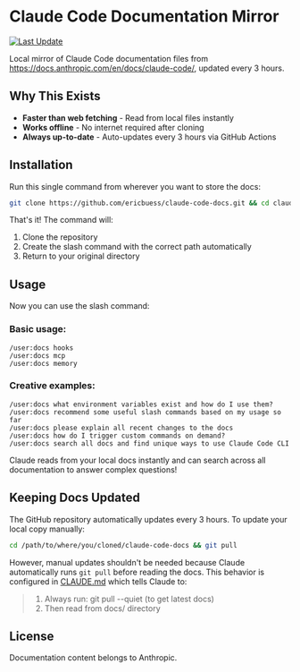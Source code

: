 # Claude Code Documentation Mirror

[![Last Update](https://img.shields.io/github/last-commit/ericbuess/claude-code-docs/main.svg?label=docs%20updated)](https://github.com/ericbuess/claude-code-docs/commits/main)

Local mirror of Claude Code documentation files from https://docs.anthropic.com/en/docs/claude-code/, updated every 3 hours.

## Why This Exists

- **Faster than web fetching** - Read from local files instantly
- **Works offline** - No internet required after cloning
- **Always up-to-date** - Auto-updates every 3 hours via GitHub Actions

## Installation

Run this single command from wherever you want to store the docs:

```bash
git clone https://github.com/ericbuess/claude-code-docs.git && cd claude-code-docs && echo "Read Claude Code docs about \$ARGUMENTS from $(pwd)/" > ~/.claude/commands/docs.md && cd .. && echo "✅ Installation complete! Use /user:docs to access documentation."
```

That's it! The command will:
1. Clone the repository
2. Create the slash command with the correct path automatically
3. Return to your original directory

## Usage

Now you can use the slash command:

### Basic usage:
```
/user:docs hooks
/user:docs mcp
/user:docs memory
```

### Creative examples:
```
/user:docs what environment variables exist and how do I use them?
/user:docs recommend some useful slash commands based on my usage so far
/user:docs please explain all recent changes to the docs
/user:docs how do I trigger custom commands on demand?
/user:docs search all docs and find unique ways to use Claude Code CLI
```

Claude reads from your local docs instantly and can search across all documentation to answer complex questions!

## Keeping Docs Updated

The GitHub repository automatically updates every 3 hours. To update your local copy manually:

```bash
cd /path/to/where/you/cloned/claude-code-docs && git pull
```

However, manual updates shouldn't be needed because Claude automatically runs `git pull` before reading the docs. This behavior is configured in [CLAUDE.md](./CLAUDE.md) which tells Claude to:

> 1. Always run: git pull --quiet (to get latest docs)
> 2. Then read from docs/ directory

## License

Documentation content belongs to Anthropic.